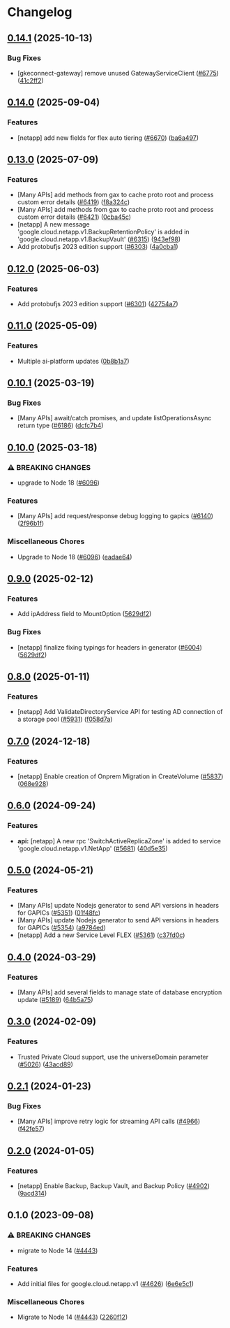 # Changelog

## [0.14.1](https://github.com/googleapis/google-cloud-node/compare/netapp-v0.14.0...netapp-v0.14.1) (2025-10-13)


### Bug Fixes

* [gkeconnect-gateway] remove unused GatewayServiceClient ([#6775](https://github.com/googleapis/google-cloud-node/issues/6775)) ([41c2ff2](https://github.com/googleapis/google-cloud-node/commit/41c2ff2851b5fdadabf4f9bd3500167c34b32ff7))

## [0.14.0](https://github.com/googleapis/google-cloud-node/compare/netapp-v0.13.0...netapp-v0.14.0) (2025-09-04)


### Features

* [netapp] add new fields for flex auto tiering ([#6670](https://github.com/googleapis/google-cloud-node/issues/6670)) ([ba6a497](https://github.com/googleapis/google-cloud-node/commit/ba6a4977e89c5769d302e1a18d5ad305cae1bfdd))

## [0.13.0](https://github.com/googleapis/google-cloud-node/compare/netapp-v0.12.0...netapp-v0.13.0) (2025-07-09)


### Features

* [Many APIs] add methods from gax to cache proto root and process custom error details ([#6419](https://github.com/googleapis/google-cloud-node/issues/6419)) ([f8a324c](https://github.com/googleapis/google-cloud-node/commit/f8a324ca5c3bc0f730e4ed67d9407c44f2414936))
* [Many APIs] add methods from gax to cache proto root and process custom error details ([#6421](https://github.com/googleapis/google-cloud-node/issues/6421)) ([0cba45c](https://github.com/googleapis/google-cloud-node/commit/0cba45c3abc98d4f1ffdf75da3610e6e52267737))
* [netapp] A new message 'google.cloud.netapp.v1.BackupRetentionPolicy' is added in 'google.cloud.netapp.v1.BackupVault' ([#6315](https://github.com/googleapis/google-cloud-node/issues/6315)) ([943ef98](https://github.com/googleapis/google-cloud-node/commit/943ef98c4d2fc7663f7b74ec0ebde2878aae52fe))
* Add protobufjs 2023 edition support ([#6303](https://github.com/googleapis/google-cloud-node/issues/6303)) ([4a0cba1](https://github.com/googleapis/google-cloud-node/commit/4a0cba1e41a9aeb9c15ad31487ef013c8277cfef))

## [0.12.0](https://github.com/googleapis/google-cloud-node/compare/netapp-v0.11.0...netapp-v0.12.0) (2025-06-03)


### Features

* Add protobufjs 2023 edition support ([#6301](https://github.com/googleapis/google-cloud-node/issues/6301)) ([42754a7](https://github.com/googleapis/google-cloud-node/commit/42754a72b34a01d201341428b4a358ff781b0612))

## [0.11.0](https://github.com/googleapis/google-cloud-node/compare/netapp-v0.10.1...netapp-v0.11.0) (2025-05-09)


### Features

* Multiple ai-platform updates ([0b8b1a7](https://github.com/googleapis/google-cloud-node/commit/0b8b1a75f33bdf94000321d239834b9b10757862))

## [0.10.1](https://github.com/googleapis/google-cloud-node/compare/netapp-v0.10.0...netapp-v0.10.1) (2025-03-19)


### Bug Fixes

* [Many APIs] await/catch promises, and update listOperationsAsync return type ([#6186](https://github.com/googleapis/google-cloud-node/issues/6186)) ([dcfc7b4](https://github.com/googleapis/google-cloud-node/commit/dcfc7b492a2ac3fb86b93ae1375bac1c5153d049))

## [0.10.0](https://github.com/googleapis/google-cloud-node/compare/netapp-v0.9.0...netapp-v0.10.0) (2025-03-18)


### ⚠ BREAKING CHANGES

* upgrade to Node 18 ([#6096](https://github.com/googleapis/google-cloud-node/issues/6096))

### Features

* [Many APIs] add request/response debug logging to gapics ([#6140](https://github.com/googleapis/google-cloud-node/issues/6140)) ([2f96b1f](https://github.com/googleapis/google-cloud-node/commit/2f96b1f95dd6b7cb89871b56e5ea5aadf5454292))


### Miscellaneous Chores

* Upgrade to Node 18 ([#6096](https://github.com/googleapis/google-cloud-node/issues/6096)) ([eadae64](https://github.com/googleapis/google-cloud-node/commit/eadae64d54e07aa2c65097ea52e65008d4e87436))

## [0.9.0](https://github.com/googleapis/google-cloud-node/compare/netapp-v0.8.0...netapp-v0.9.0) (2025-02-12)


### Features

* Add ipAddress field to MountOption ([5629df2](https://github.com/googleapis/google-cloud-node/commit/5629df231ec948804c4a9c80f43ad4f146e6dcdf))


### Bug Fixes

* [netapp] finalize fixing typings for headers in generator ([#6004](https://github.com/googleapis/google-cloud-node/issues/6004)) ([5629df2](https://github.com/googleapis/google-cloud-node/commit/5629df231ec948804c4a9c80f43ad4f146e6dcdf))

## [0.8.0](https://github.com/googleapis/google-cloud-node/compare/netapp-v0.7.0...netapp-v0.8.0) (2025-01-11)


### Features

* [netapp] Add ValidateDirectoryService API for testing AD connection of a storage pool ([#5931](https://github.com/googleapis/google-cloud-node/issues/5931)) ([f058d7a](https://github.com/googleapis/google-cloud-node/commit/f058d7a475402e52f8e8d5d4f838d9423f33ffb4))

## [0.7.0](https://github.com/googleapis/google-cloud-node/compare/netapp-v0.6.0...netapp-v0.7.0) (2024-12-18)


### Features

* [netapp] Enable creation of Onprem Migration in CreateVolume ([#5837](https://github.com/googleapis/google-cloud-node/issues/5837)) ([068e928](https://github.com/googleapis/google-cloud-node/commit/068e9283c3d6066575a59a0a78c9eee96a67a5c0))

## [0.6.0](https://github.com/googleapis/google-cloud-node/compare/netapp-v0.5.0...netapp-v0.6.0) (2024-09-24)


### Features

* **api:** [netapp] A new rpc 'SwitchActiveReplicaZone' is added to service 'google.cloud.netapp.v1.NetApp' ([#5681](https://github.com/googleapis/google-cloud-node/issues/5681)) ([40d5e35](https://github.com/googleapis/google-cloud-node/commit/40d5e35165672a557513e66505fa2c6c521b45e9))

## [0.5.0](https://github.com/googleapis/google-cloud-node/compare/netapp-v0.4.0...netapp-v0.5.0) (2024-05-21)


### Features

* [Many APIs] update Nodejs generator to send API versions in headers for GAPICs ([#5351](https://github.com/googleapis/google-cloud-node/issues/5351)) ([01f48fc](https://github.com/googleapis/google-cloud-node/commit/01f48fce63ec4ddf801d59ee2b8c0db9f6fb8372))
* [Many APIs] update Nodejs generator to send API versions in headers for GAPICs ([#5354](https://github.com/googleapis/google-cloud-node/issues/5354)) ([a9784ed](https://github.com/googleapis/google-cloud-node/commit/a9784ed3db6ee96d171762308bbbcd57390b6866))
* [netapp] Add a new Service Level FLEX ([#5361](https://github.com/googleapis/google-cloud-node/issues/5361)) ([c37fd0c](https://github.com/googleapis/google-cloud-node/commit/c37fd0c23cdb722456068b1110b844ca760479c5))

## [0.4.0](https://github.com/googleapis/google-cloud-node/compare/netapp-v0.3.0...netapp-v0.4.0) (2024-03-29)


### Features

* [Many APIs] add several fields to manage state of database encryption update ([#5189](https://github.com/googleapis/google-cloud-node/issues/5189)) ([64b5a75](https://github.com/googleapis/google-cloud-node/commit/64b5a759caa979837199086c2d546a565ad2b3b1))

## [0.3.0](https://github.com/googleapis/google-cloud-node/compare/netapp-v0.2.1...netapp-v0.3.0) (2024-02-09)


### Features

* Trusted Private Cloud support, use the universeDomain parameter  ([#5026](https://github.com/googleapis/google-cloud-node/issues/5026)) ([43acd89](https://github.com/googleapis/google-cloud-node/commit/43acd893e6c428f219d62f0c4264e4db78b99f99))

## [0.2.1](https://github.com/googleapis/google-cloud-node/compare/netapp-v0.2.0...netapp-v0.2.1) (2024-01-23)


### Bug Fixes

* [Many APIs] improve retry logic for streaming API calls ([#4966](https://github.com/googleapis/google-cloud-node/issues/4966)) ([f42fe57](https://github.com/googleapis/google-cloud-node/commit/f42fe5790785ad2d45e7e317f7326719bf3f51bb))

## [0.2.0](https://github.com/googleapis/google-cloud-node/compare/netapp-v0.1.0...netapp-v0.2.0) (2024-01-05)


### Features

* [netapp] Enable Backup, Backup Vault, and Backup Policy ([#4902](https://github.com/googleapis/google-cloud-node/issues/4902)) ([9acd314](https://github.com/googleapis/google-cloud-node/commit/9acd314c35e778b3fb54675dbacadd76f699eaf7))

## 0.1.0 (2023-09-08)


### ⚠ BREAKING CHANGES

* migrate to Node 14 ([#4443](https://github.com/googleapis/google-cloud-node/issues/4443))

### Features

* Add initial files for google.cloud.netapp.v1 ([#4626](https://github.com/googleapis/google-cloud-node/issues/4626)) ([6e6e5c1](https://github.com/googleapis/google-cloud-node/commit/6e6e5c1e519e801c41a4b6febe2eeea82174c6d3))


### Miscellaneous Chores

* Migrate to Node 14 ([#4443](https://github.com/googleapis/google-cloud-node/issues/4443)) ([2260f12](https://github.com/googleapis/google-cloud-node/commit/2260f12543d171bda95345e53475f5f0fdc45770))
